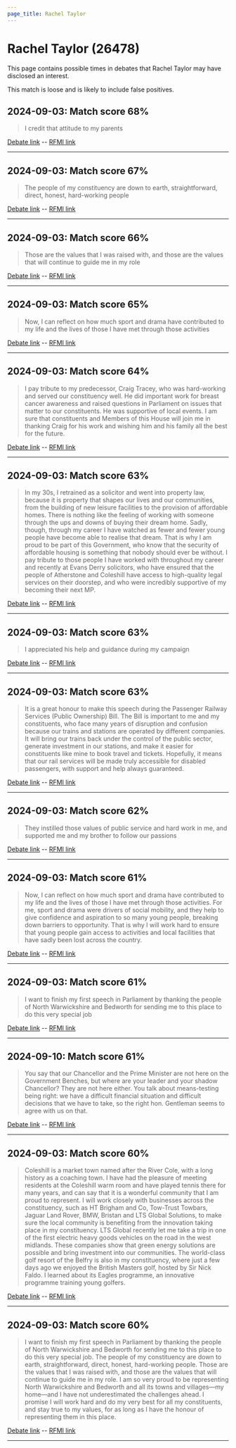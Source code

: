 ```yaml
---
page_title: Rachel Taylor
---
```


# Rachel Taylor  (26478)

This page contains possible times in debates that Rachel Taylor may have disclosed an interest.

This match is loose and is likely to include false positives. 



## 2024-09-03: Match score 68%

>I credit that attitude to my parents

[Debate link](https://www.theyworkforyou.com/debates/?id=2024-09-03c.251.1)  --  [RFMI link](https://www.theyworkforyou.com/mp/26478/register)


---



## 2024-09-03: Match score 67%

>The people of my constituency are down to earth, straightforward, direct, honest, hard-working people

[Debate link](https://www.theyworkforyou.com/debates/?id=2024-09-03c.251.1)  --  [RFMI link](https://www.theyworkforyou.com/mp/26478/register)


---



## 2024-09-03: Match score 66%

>Those are the values that I was raised with, and those are the values that will continue to guide me in my role

[Debate link](https://www.theyworkforyou.com/debates/?id=2024-09-03c.251.1)  --  [RFMI link](https://www.theyworkforyou.com/mp/26478/register)


---



## 2024-09-03: Match score 65%

>Now, I can reflect on how much sport and drama have contributed to my life and the lives of those I have met through those activities

[Debate link](https://www.theyworkforyou.com/debates/?id=2024-09-03c.251.1)  --  [RFMI link](https://www.theyworkforyou.com/mp/26478/register)


---



## 2024-09-03: Match score 64%

>I pay tribute to my predecessor, Craig Tracey, who was hard-working and served our constituency well. He did important work for breast cancer awareness and  raised questions in Parliament on issues that matter to our constituents. He was supportive of local events. I am sure that constituents and Members of this House will join me in thanking Craig for his work and wishing him and his family all the best for the future.

[Debate link](https://www.theyworkforyou.com/debates/?id=2024-09-03c.251.1)  --  [RFMI link](https://www.theyworkforyou.com/mp/26478/register)


---



## 2024-09-03: Match score 63%

>In my 30s, I retrained as a solicitor and went into property law, because it is property that shapes our lives and our communities, from the building of new leisure facilities to the provision of affordable homes. There is nothing like the feeling of working with someone through the ups and downs of buying their dream home. Sadly, though, through my career I have watched as fewer and fewer young people have become able to realise that dream. That is why I am proud to be part of this Government, who know that the security of affordable housing is something that nobody should ever be without. I pay tribute to those people I have worked with throughout my career and recently at Evans Derry solicitors, who have ensured that the people of Atherstone and Coleshill have access to high-quality legal services on their doorstep, and who were incredibly supportive of my becoming their next MP.

[Debate link](https://www.theyworkforyou.com/debates/?id=2024-09-03c.251.1)  --  [RFMI link](https://www.theyworkforyou.com/mp/26478/register)


---



## 2024-09-03: Match score 63%

>I appreciated his help and guidance during my campaign

[Debate link](https://www.theyworkforyou.com/debates/?id=2024-09-03c.251.1)  --  [RFMI link](https://www.theyworkforyou.com/mp/26478/register)


---



## 2024-09-03: Match score 63%

>It is a great honour to make this speech during the Passenger Railway Services (Public Ownership) Bill. The Bill is important to me and my constituents, who face many years of disruption and confusion because our trains and stations are operated by different companies. It will bring our trains back under the control of the public sector, generate investment in our stations, and make it easier for constituents like mine to book travel and tickets. Hopefully, it means that our rail services will be made truly accessible for disabled passengers, with support and help always guaranteed.

[Debate link](https://www.theyworkforyou.com/debates/?id=2024-09-03c.251.1)  --  [RFMI link](https://www.theyworkforyou.com/mp/26478/register)


---



## 2024-09-03: Match score 62%

>They instilled those values of public service and hard work in me, and supported me and my brother to follow our passions

[Debate link](https://www.theyworkforyou.com/debates/?id=2024-09-03c.251.1)  --  [RFMI link](https://www.theyworkforyou.com/mp/26478/register)


---



## 2024-09-03: Match score 61%

>Now, I can reflect on how much sport and drama have contributed to my life and the lives of those I have met through those activities. For me, sport and drama were drivers of social mobility, and they help to give confidence and aspiration to so many young people, breaking down barriers to opportunity. That is why I will work hard to ensure that young people gain access to activities and local facilities that have sadly been lost across the country.

[Debate link](https://www.theyworkforyou.com/debates/?id=2024-09-03c.251.1)  --  [RFMI link](https://www.theyworkforyou.com/mp/26478/register)


---



## 2024-09-03: Match score 61%

>I want to finish my first speech in Parliament by thanking the people of North Warwickshire and Bedworth for sending me to this place to do this very special job

[Debate link](https://www.theyworkforyou.com/debates/?id=2024-09-03c.251.1)  --  [RFMI link](https://www.theyworkforyou.com/mp/26478/register)


---



## 2024-09-10: Match score 61%

>You say that our Chancellor and the Prime Minister are not here on the Government Benches, but where are your leader and your shadow Chancellor? They are not here either. You talk about means-testing being right: we have a difficult financial situation and difficult decisions that we have to take, so the right hon. Gentleman seems to agree with us on that.

[Debate link](https://www.theyworkforyou.com/debates/?id=2024-09-10a.757.2)  --  [RFMI link](https://www.theyworkforyou.com/mp/26478/register)


---



## 2024-09-03: Match score 60%

>Coleshill is a market town named after the River Cole, with a long history as a coaching town. I have had the pleasure of meeting residents at the Coleshill warm room and have played tennis there for many years, and can say that it is a wonderful community that I am proud to represent. I will work closely with businesses across the constituency, such as HT Brigham and Co, Tow-Trust Towbars, Jaguar Land Rover, BMW, Bristan and LTS Global Solutions, to make sure the local community is benefiting from the innovation taking place in my constituency. LTS Global recently let me take a trip in one of the first electric heavy goods vehicles on the road in the west midlands. These companies show that green energy solutions are possible and bring investment into our communities. The world-class golf resort of the Belfry is also in my constituency, where just a few days ago we enjoyed the British Masters golf, hosted by Sir Nick Faldo. I learned about its Eagles programme, an innovative programme training young golfers.

[Debate link](https://www.theyworkforyou.com/debates/?id=2024-09-03c.251.1)  --  [RFMI link](https://www.theyworkforyou.com/mp/26478/register)


---



## 2024-09-03: Match score 60%

>I want to finish my first speech in Parliament by thanking the people of North Warwickshire and Bedworth for sending me to this place to do this very special job. The people of my constituency are down to earth, straightforward, direct, honest, hard-working people. Those are the values that I was raised with, and those are the values that will continue to guide me in my role. I am so very proud to be representing North Warwickshire and Bedworth and all its towns and villages—my home—and I have not underestimated the challenges ahead. I promise I will work hard and do my very best for all my constituents, and stay true to my values, for as long as I have the honour of representing them in this place.

[Debate link](https://www.theyworkforyou.com/debates/?id=2024-09-03c.251.1)  --  [RFMI link](https://www.theyworkforyou.com/mp/26478/register)


---

